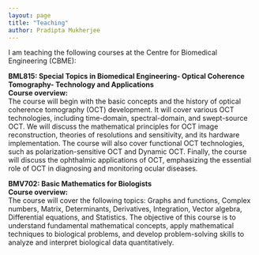 ```yaml
---
layout: page
title: "Teaching"
author: Pradipta Mukherjee
---
```

I am teaching the following courses at the Centre for Biomedical Engineering (CBME): 

**BML815: Special Topics in Biomedical Engineering- Optical Coherence Tomography- Technology and Applications**   
**Course overview:**   
The course will begin with the basic concepts and the history of optical coherence tomography (OCT) development. It will cover various OCT technologies, including time-domain, spectral-domain, and swept-source OCT. We will discuss the mathematical principles for OCT image reconstruction, theories of resolutions and sensitivity, and its hardware implementation. The course will also cover functional OCT technologies, such as polarization-sensitive OCT and Dynamic OCT. Finally, the course will discuss the ophthalmic applications of OCT, emphasizing the essential role of OCT in diagnosing and monitoring ocular diseases.

**BMV702: Basic Mathematics for Biologists**   
**Course overview:**   
The course will cover the following topics: Graphs and functions, Complex numbers, Matrix, Determinants, Derivatives, Integration, Vector algebra, Differential equations, and Statistics. The objective of this course is to understand fundamental mathematical concepts, apply mathematical techniques to biological problems, and develop problem-solving skills to analyze and interpret biological data quantitatively.
